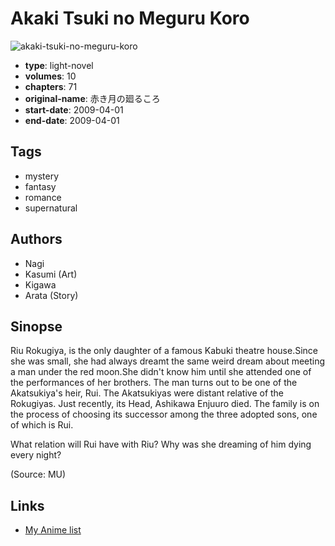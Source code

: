 # Akaki Tsuki no Meguru Koro

![akaki-tsuki-no-meguru-koro](https://cdn.myanimelist.net/images/manga/1/135047.jpg)

-   **type**: light-novel
-   **volumes**: 10
-   **chapters**: 71
-   **original-name**: 赤き月の廻るころ
-   **start-date**: 2009-04-01
-   **end-date**: 2009-04-01

## Tags

-   mystery
-   fantasy
-   romance
-   supernatural

## Authors

-   Nagi
-   Kasumi (Art)
-   Kigawa
-   Arata (Story)

## Sinopse

Riu Rokugiya, is the only daughter of a famous Kabuki theatre house.Since she was small, she had always dreamt the same weird dream about meeting a man under the red moon.She didn't know him until she attended one of the performances of her brothers. The man turns out to be one of the Akatsukiya's heir, Rui. The Akatsukiyas were distant relative of the Rokugiyas. Just recently, its Head, Ashikawa Enjuuro died. The family is on the process of choosing its successor among the three adopted sons, one of which is Rui.

What relation will Rui have with Riu? Why was she dreaming of him dying every night?

(Source: MU)

## Links

-   [My Anime list](https://myanimelist.net/manga/56465/Akaki_Tsuki_no_Meguru_Koro)

